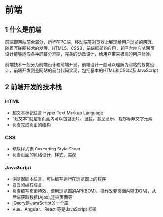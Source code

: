 # 前端

## 1 什么是前端

前端即网站前台部分，运行在PC端，移动端等浏览器上展现给用户浏览的网页。随着互联网技术的发展，HTML5，CSS3，前端框架的应用，跨平台响应式网页设计能够适应各种屏幕分辨率，完美的动效设计，给用户带来极高的用户体验。

前端技术一般分为前端设计和前端开发，前端设计一般可以理解为网站的视觉设计，前端开发则是网站的前台代码实现，包括基本的HTML和CSS以及JavaScript

## 2 前端开发的技术栈
### HTML
* 超文本标记语言  Hyper Text Markup Language
* “超文本”就是指页面内可以包含图片、链接，甚至音乐、程序等非文字元素
* 负责完成页面的结构

### CSS
* 级联样式表  Cascading Style Sheet
* 负责页面的风格设计，样式、美观

### JavaScript
* 浏览器脚本语言，可以编写运行在浏览器上的程序
* 妥妥的编程语言
* 负责编写页面特效、调用浏览器的API(BOM)、操作改变页面内容(DOM)，从后端获取数据(Ajax),渲染页面等
* jQuery是JavaScript的一个库
* Vue、Angular、React 等是JavaScript 框架







